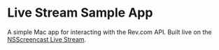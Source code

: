 # Live Stream Sample App

A simple Mac app for interacting with the Rev.com API. Built live on the [NSScreencast Live Stream](https://www.youtube.com/channel/UC55AXUIyjA_ZIxZi_4w45sA).

